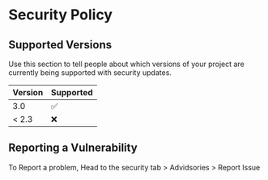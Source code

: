 # Security Policy

## Supported Versions

Use this section to tell people about which versions of your project are
currently being supported with security updates.

| Version | Supported          |
| ------- | ------------------ |
| 3.0     | :white_check_mark: |
| < 2.3   | :x:                |

## Reporting a Vulnerability

To Report a problem, Head to the security tab > Advidsories > Report Issue
